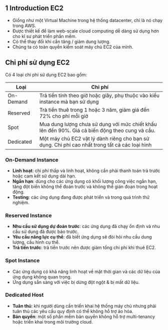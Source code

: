 ## 1 Introduction EC2

- Giống như một Virtual Machine trong hệ thống datacenter, chỉ là nó chạy trong AWS.
- Được thiết kế để làm web-scale cloud computing dễ dàng sử dụng hơn cho kĩ sư phát triển phần mềm.
- Có thể thay đổi khi cần tăng / giảm dung lượng.
- Chúng ta có toàn quyền kiểm soát máy chủ EC2 của mình.

## Chi phí sử dụng EC2

Có 4 loại chi phí sử dụng EC2 bao gồm:

|Loại|Chi phí|
|---|---|
|On-Demand|Trả tiền tính theo giờ hoặc giây, phụ thuộc vào kiểu instance mà bạn sử dụng|
|Reserved|Trả tiền thuê trong 1 hoặc 3 năm, giảm giá đến 72% cho phí mỗi giờ|
|Spot|Mua dung lượng chưa sử dụng với mức chiết khấu lên đến 90%. Giá cả biến động theo cung và cầu.|
|Dedicated|Một máy chủ EC2 vật lý dành riêng cho bạn sử dụng. Chi phí cao nhất trong tất cả các loại hình|

### On-Demand Instance

- **Linh hoạt**: chi phí thấp và linh hoạt, không cần phải thanh toán trả trước hoặc cam kết sử dụng dài hạn.
- **Ngắn hạn**: dùng cho các ứng dụng có khối lượng công việc ngắn hạn, tăng đột biến không thể đoán trước và không thể gián đoạn trong hoạt động.
- **Testing**: các ứng dụng đang được phát triển và trong quá trình thử nghiệm.

### Reserved Instance

- **Nhu cầu sử dụng dự đoán trước**: các ứng dụng đã chạy ổn định và nhu cầu sử dụng đã được báo trước.
- **Yêu cầu năng lực cụ thể**: đã biết ứng dụng sẽ đòi hỏi nhu cầu dung lượng, cấu hình cụ thể.
- **Trả tiền trước**: trả tiền trước nên được giảm tổng chi phí khi thuê EC2.

### Spot Instance

- Các ứng dụng có khả năng linh hoạt về mặt thời gian và các dữ liệu của ứng dụng không quan trọng.
- Ứng dụng sẵn sàng với việc bị dừng đột ngột & bị mất dữ liệu.

### Dedicated Host

- **Tuân thủ**: khi người dùng cần triển khai hệ thống máy chủ nhưng phải tuân thủ các yêu cầu quy định có thể không hỗ trợ ảo hóa.
- **Bản quyền**: một số phần mềm bản quyền không hỗ trợ multi-tenancy hoặc triển khai trong môi trường cloud.
